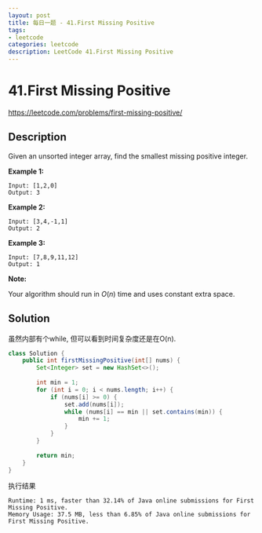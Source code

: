 ```yaml
---
layout: post
title: 每日一题 - 41.First Missing Positive
tags:
- leetcode
categories: leetcode
description: LeetCode 41.First Missing Positive
---
```

# 41.First Missing Positive

https://leetcode.com/problems/first-missing-positive/


## Description

Given an unsorted integer array, find the smallest missing positive integer.

**Example 1:**

```
Input: [1,2,0]
Output: 3
```

**Example 2:**

```
Input: [3,4,-1,1]
Output: 2
```

**Example 3:**

```
Input: [7,8,9,11,12]
Output: 1
```

**Note:**

Your algorithm should run in *O*(*n*) time and uses constant extra space.



## Solution

虽然内部有个while, 但可以看到时间复杂度还是在O(n).

```java
class Solution {
    public int firstMissingPositive(int[] nums) {
        Set<Integer> set = new HashSet<>();
        
        int min = 1;
        for (int i = 0; i < nums.length; i++) {
            if (nums[i] >= 0) {
                set.add(nums[i]);                
                while (nums[i] == min || set.contains(min)) {
                    min += 1;
                }
            } 
        }
        
        return min;
    }
}
```

执行结果

```
Runtime: 1 ms, faster than 32.14% of Java online submissions for First Missing Positive.
Memory Usage: 37.5 MB, less than 6.85% of Java online submissions for First Missing Positive.
```

